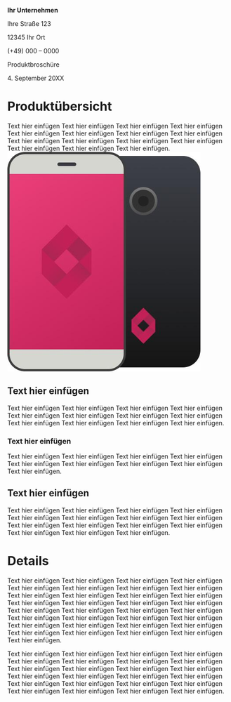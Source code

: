 **Ihr Unternehmen**

Ihre Straße 123

12345 Ihr Ort

(+49) 000 – 0000

Produktbroschüre

4\. September 20XX

# Produktübersicht

Text hier einfügen Text hier einfügen Text hier einfügen Text hier einfügen Text hier einfügen Text hier einfügen Text hier einfügen Text hier einfügen Text hier einfügen Text hier einfügen Text hier einfügen Text hier einfügen Text hier einfügen Text hier einfügen Text hier einfügen.![Platzhalterbild](image1.jpg)

## Text hier einfügen

Text hier einfügen Text hier einfügen Text hier einfügen Text hier einfügen Text hier einfügen Text hier einfügen Text hier einfügen Text hier einfügen Text hier einfügen Text hier einfügen Text hier einfügen Text hier einfügen.

### Text hier einfügen

Text hier einfügen Text hier einfügen Text hier einfügen Text hier einfügen Text hier einfügen Text hier einfügen Text hier einfügen Text hier einfügen Text hier einfügen.

## 

## 

## Text hier einfügen

Text hier einfügen Text hier einfügen Text hier einfügen Text hier einfügen Text hier einfügen Text hier einfügen Text hier einfügen Text hier einfügen Text hier einfügen Text hier einfügen Text hier einfügen Text hier einfügen Text hier einfügen Text hier einfügen Text hier einfügen.

# Details

Text hier einfügen Text hier einfügen Text hier einfügen Text hier einfügen Text hier einfügen Text hier einfügen Text hier einfügen Text hier einfügen Text hier einfügen Text hier einfügen Text hier einfügen Text hier einfügen Text hier einfügen Text hier einfügen Text hier einfügen Text hier einfügen Text hier einfügen Text hier einfügen Text hier einfügen Text hier einfügen Text hier einfügen Text hier einfügen Text hier einfügen Text hier einfügen Text hier einfügen Text hier einfügen Text hier einfügen Text hier einfügen Text hier einfügen Text hier einfügen Text hier einfügen Text hier einfügen Text hier einfügen.

Text hier einfügen Text hier einfügen Text hier einfügen Text hier einfügen Text hier einfügen Text hier einfügen Text hier einfügen Text hier einfügen Text hier einfügen Text hier einfügen Text hier einfügen Text hier einfügen Text hier einfügen Text hier einfügen Text hier einfügen Text hier einfügen Text hier einfügen Text hier einfügen Text hier einfügen Text hier einfügen Text hier einfügen Text hier einfügen Text hier einfügen Text hier einfügen.